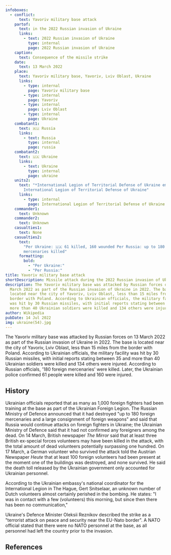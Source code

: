 ```yaml
---
infoboxes:
  - conflict:
      text: Yavoriv military base attack
    partof:
      text: in the 2022 Russian invasion of Ukraine
      links:
        - text: 2022 Russian invasion of Ukraine
          type: internal
          page: 2022 Russian invasion of Ukraine
    caption:
      text: Consequence of the missile strike
    date:
      text: 13 March 2022
    place:
      text: Yavoriv military base, Yavoriv, Lviv Oblast, Ukraine
      links:
        - type: internal
          page: Yavoriv military base
        - type: internal
          page: Yavoriv
        - type: internal
          page: Lviv Oblast
        - type: internal
          page: Ukraine
    combatant1:
      text: 🇷🇺 Russia
      links:
        - text: Russia
          type: internal
          page: russia
    combatant2:
      text: 🇺🇦 Ukraine
      links:
        - text: Ukraine
          type: internal
          page: ukraine
    units2:
      text: "*International Legion of Territorial Defense of Ukraine emblem.svg
        International Legion of Territorial Defense of Ukraine"
      links:
        - type: internal
          page: International Legion of Territorial Defense of Ukraine
    commander1:
      text: Unknown
    commander2:
      text: Unknown
    casualties1:
      text: None
    casualties2:
      text:
        "Per Ukraine: 🇺🇦 61 killed, 160 wounded Per Russia: up to 180 foreign
        mercenaries killed"
      formatting:
        bold:
          - "Per Ukraine:"
          - "Per Russia:"
title: Yavoriv military base attack
shortDescription: Missile attack during the 2022 Russian invasion of Ukraine
description: The Yavoriv military base was attacked by Russian forces on 13
  March 2022 as part of the Russian invasion of Ukraine in 2022. The base is
  located near the city of Yavoriv, Lviv Oblast, less than 15 miles from the
  border with Poland. According to Ukrainian officials, the military facility
  was hit by 30 Russian missiles, with initial reports stating between 35 and
  more than 40 Ukrainian soldiers were killed and 134 others were injured.
author: Wikipedia
pubDate: 14 Jul 2022
img: ukraine(54).jpg
---
```


The Yavoriv military base was attacked by Russian forces on 13 March 2022 as part of the Russian invasion of Ukraine in 2022. The base is located near the city of Yavoriv, Lviv Oblast, less than 15 miles from the border with Poland. According to Ukrainian officials, the military facility was hit by 30 Russian missiles, with initial reports stating between 35 and more than 40 Ukrainian soldiers were killed and 134 others were injured. According to Russian officials, '180 foreign mercenaries' were killed. Later, the Ukrainian police confirmed 61 people were killed and 160 were injured.

## History

Ukrainian officials reported that as many as 1,000 foreign fighters had been training at the base as part of the Ukrainian Foreign Legion. The Russian Ministry of Defence announced that it had destroyed "up to 180 foreign mercenaries and a large consignment of foreign weapons" and said that Russia would continue attacks on foreign fighters in Ukraine; the Ukrainian Ministry of Defence said that it had not confirmed any foreigners among the dead. On 14 March, British newspaper _The Mirror_ said that at least three British ex-special forces volunteers may have been killed in the attack, with the total amount of dead volunteers potentially surpassing one hundred. On 17 March, a German volunteer who survived the attack told the Austrian Newspaper _Heute_ that at least 100 foreign volunteers had been present at the moment one of the buildings was destroyed, and none survived. He said the death toll released by the Ukrainian government only accounted for Ukrainian personnel.

According to the Ukrainian embassy's national coordinator for the International Legion in The Hague, Gert Snitselaar, an unknown number of Dutch volunteers almost certainly perished in the bombing. He states: "I was in contact with a few (volunteers) this morning, but since then there has been no communication,"

Ukraine's Defence Minister Oleksii Reznikov described the strike as a "terrorist attack on peace and security near the EU-Nato border". A NATO official stated that there were no NATO personnel at the base, as all personnel had left the country prior to the invasion.

## References
